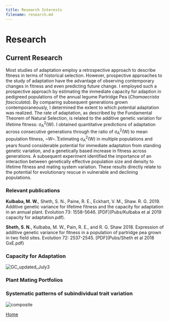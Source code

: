 ```yaml
---
title: Research Interests
filename: research.md
---
```


# Research

## Current Research 
Most studies of adaptation employ a retrospective approach to describe fitness in terms of historical selection. However, prospective approaches to the study of adaptation have the advantage of observing contemporary changes in fitness and even predicting future change. I employed such a prospective approach by estimating the immediate capacity for adaption in pedigreed populations of the annual legume Partridge Pea (*Chamaecrista fasciculata*). By comparing subsequent generations grown contemporaneously, I determined the extent to which potential adaptation was realized. The rate of adaptation, as described by the Fundamental Theorem of Natural Selection, is related to the additive genetic variation for lifetime fitness: σ<sub>A</sub><sup>2</sup>(W). I obtained quantitative predictions of adaptation across consecutive generations through the ratio of σ<sub>A</sub><sup>2</sup>(W) to mean population fitness, ~W~. ̅Estimating σ<sub>A</sub><sup>2</sup>(W) in multiple populations and years found considerable potential for immediate adaptation from standing genetic variation, and a genetically based increase in fitness across generations. A subsequent experiment identified the importance of an interaction between genetically effective population size and density to lifetime fitness and mating system variation. These results directly relate to the potential for evolutionary rescue in vulnerable and declining populations. 

### Relevant publications
**Kulbaba, M. W.**, Sheth, S. N., Paine, R. E., Eckhart, V. M., Shaw. R. G. 2019. Additive genetic variance for lifetime fitness and the capacity for adaptation in an annual plant. Evolution 73: 1558-5646. [PDF](Pubs/Kulbaba et al 2019 capacity for adaptation.pdf).

**Sheth, S. N.**, Kulbaba, M. W., Pain, R. E., and R. G. Shaw 2018. Expression of additive genetic variance for fitness in a population of partridge pea grown in two field sites. Evolution 72: 2537-2545. [PDF](Pubs/Sheth et al 2018 GxE.pdf)

### Capacity for Adaptation
![GC_updated_July3](https://github.com/mason-kulbaba/mason-kulbaba.github.io/assets/48602491/d60a8bcd-a6e3-471c-9f3a-a23a0e90b305)


### Plant Mating Portfolios

### Systematic patterns of subindividual trait variation
![composite](https://github.com/mason-kulbaba/mason-kulbaba.github.io/assets/48602491/59bcf7dc-c3d3-469e-b320-254545c1566f)

[Home](index.md)
